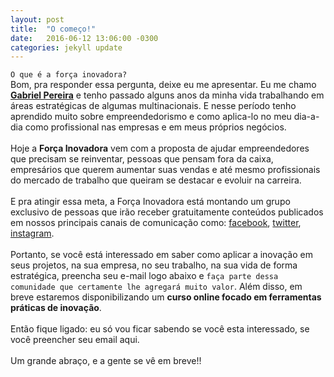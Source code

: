 ```yaml
---
layout: post
title:  "O começo!"
date:   2016-06-12 13:06:00 -0300
categories: jekyll update
---
```

`O que é a força inovadora?`
<br>Bom, pra responder essa pergunta, deixe eu me apresentar. Eu me chamo <a href="/sobre.html"><strong>Gabriel Pereira</strong></a> e tenho passado alguns anos da minha vida trabalhando em áreas estratégicas de algumas multinacionais. E nesse período tenho aprendido muito sobre empreendedorismo e como aplica-lo no meu dia-a-dia como profissional nas empresas e em meus próprios negócios.
<br><br>Hoje a <strong>Força Inovadora</strong> vem com a proposta de ajudar empreendedores que precisam se reinventar, pessoas que pensam fora da caixa, empresários que querem aumentar suas vendas e até mesmo profissionais do mercado de trabalho que queiram se destacar e evoluir na carreira.
<br><br>E pra atingir essa meta, a Força Inovadora está montando um grupo exclusivo de pessoas que irão receber gratuitamente conteúdos publicados em nossos principais canais de comunicação como: [facebook][facebook-link], [twitter][twitter-link], [instagram][instagram-link].
<br><br>Portanto, se você está interessado em saber como aplicar a inovação em seus projetos, na sua empresa, no seu trabalho, na sua vida de forma estratégica, preencha seu e-mail logo abaixo e `faça parte dessa comunidade que certamente lhe agregará muito valor`.
Além disso, em breve estaremos disponibilizando um <strong>curso online focado em ferramentas práticas de inovação</strong>.
<br><br>Então fique ligado:  eu só vou ficar sabendo se você esta interessado, se você preencher seu email aqui.
<br><br>Um grande abraço, e a gente se vê em breve!!

[twitter-link]: https://twitter.com/forcainovadora
[facebook-link]: https://www.facebook.com/forcainovadora
[instagram-link]: https://www.instagram.com/forcainovadora/
